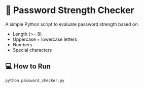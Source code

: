 # 🔐 Password Strength Checker

A simple Python script to evaluate password strength based on:

- Length (>= 8)
- Uppercase + lowercase letters
- Numbers
- Special characters

## 💻 How to Run

```bash
python password_checker.py
